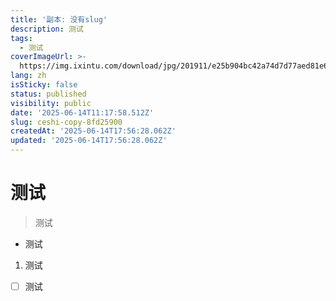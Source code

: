 ```yaml
---
title: '副本: 没有slug'
description: 测试
tags:
  - 测试
coverImageUrl: >-
  https://img.ixintu.com/download/jpg/201911/e25b904bc42a74d7d77aed81e66d772c.jpg
lang: zh
isSticky: false
status: published
visibility: public
date: '2025-06-14T11:17:58.512Z'
slug: ceshi-copy-8fd25900
createdAt: '2025-06-14T17:56:28.062Z'
updated: '2025-06-14T17:56:28.062Z'
---
```

# 测试
> 测试
- 测试
1. 测试
- [ ]  测试
      
